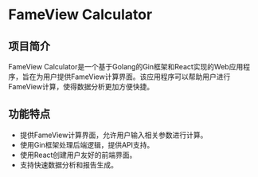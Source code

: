# FameView Calculator

## 项目简介
FameView Calculator是一个基于Golang的Gin框架和React实现的Web应用程序，旨在为用户提供FameView计算界面。该应用程序可以帮助用户进行FameView计算，使得数据分析更加方便快捷。

## 功能特点
- 提供FameView计算界面，允许用户输入相关参数进行计算。
- 使用Gin框架处理后端逻辑，提供API支持。
- 使用React创建用户友好的前端界面。
- 支持快速数据分析和报告生成。
